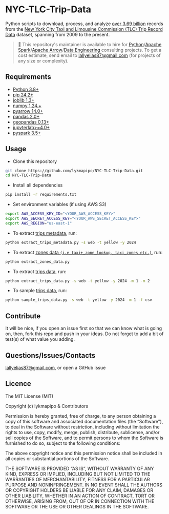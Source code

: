 # NYC-TLC-Trip-Data

Python scripts to download, process, and analyze [over 3.69 billion](https://github.com/lykmapipo/NYC-TLC-Trip-Data/blob/main/explore_trips_metadata.ipynb) records from the [New York City Taxi and Limousine Commission (TLC) Trip Record Data](https://www.nyc.gov/site/tlc/about/tlc-trip-record-data.page) dataset, spanning from 2009 to the present.

> 👋 This repository's maintainer is available to hire for [Python](https://www.python.org/)/[Apache Spark](https://spark.apache.org/)/[Apache Arrow](https://arrow.apache.org/docs/index.html)/[Data Engineering](https://en.wikipedia.org/wiki/Data_engineering) consulting projects. To get a cost estimate, send email to lallyelias87@gmail.com (for projects of any size or complexity).

## Requirements

- [Python 3.8+](https://www.python.org/)
- [pip 24.2+](https://github.com/pypa/pip)
- [joblib 1.3+](https://github.com/joblib/joblib)
- [numpy 1.24.+](https://github.com/numpy/numpy)
- [pyarrow 14.0+](https://github.com/apache/arrow)
- [pandas 2.0+](https://github.com/pandas-dev/pandas)
- [geopandas 0.13+](https://github.com/geopandas/geopandas)
- [jupyterlab>=4.0+](https://github.com/jupyterlab/jupyterlab)
- [pyspark 3.5+](https://github.com/apache/spark/tree/master/python)

## Usage

- Clone this repository
```sh
git clone https://github.com/lykmapipo/NYC-TLC-Trip-Data.git
cd NYC-TLC-Trip-Data
```

- Install all dependencies

```sh
pip install -r requirements.txt
```

- Set environment variables (if using AWS S3)
```sh
export AWS_ACCESS_KEY_ID="<YOUR_AWS_ACCESS_KEY>"
export AWS_SECRET_ACCESS_KEY="<YOUR_AWS_SECRET_ACCESS_KEY>"
export AWS_REGION="us-east-1"
```

- To extract [trips metadata](https://github.com/lykmapipo/NYC-TLC-Trip-Data/tree/main/data/trips-metadata), run:
```sh
python extract_trips_metadata.py -s web -t yellow -y 2024
```

- To extract [zones data `(i.e taxi+_zone_lookup, taxi_zones etc.)`](https://github.com/lykmapipo/NYC-TLC-Trip-Data/tree/main/data/zones-data), run:
```sh
python extract_zones_data.py
```

- To extract [trips data](https://github.com/lykmapipo/NYC-TLC-Trip-Data/tree/main/data/trips-data), run:
```sh
python extract_trips_data.py -s web -t yellow -y 2024 -m 1 -m 2
```

- To sample [trips data](https://github.com/lykmapipo/NYC-TLC-Trip-Data/tree/main/data/trips-data-sample), run:
```sh
python sample_trips_data.py -s web -t yellow -y 2024 -m 1 -f csv
```


## Contribute

It will be nice, if you open an issue first so that we can know what is going on, then, fork this repo and push in your ideas. Do not forget to add a bit of test(s) of what value you adding.

## Questions/Issues/Contacts

lallyelias87@gmail.com, or open a GitHub issue


## Licence

The MIT License (MIT)

Copyright (c) lykmapipo & Contributors

Permission is hereby granted, free of charge, to any person obtaining a copy of this software and associated documentation files (the “Software”), to deal in the Software without restriction, including without limitation the rights to use, copy, modify, merge, publish, distribute, sublicense, and/or sell copies of the Software, and to permit persons to whom the Software is furnished to do so, subject to the following conditions:

The above copyright notice and this permission notice shall be included in all copies or substantial portions of the Software.

THE SOFTWARE IS PROVIDED “AS IS”, WITHOUT WARRANTY OF ANY KIND, EXPRESS OR IMPLIED, INCLUDING BUT NOT LIMITED TO THE WARRANTIES OF MERCHANTABILITY, FITNESS FOR A PARTICULAR PURPOSE AND NONINFRINGEMENT. IN NO EVENT SHALL THE AUTHORS OR COPYRIGHT HOLDERS BE LIABLE FOR ANY CLAIM, DAMAGES OR OTHER LIABILITY, WHETHER IN AN ACTION OF CONTRACT, TORT OR OTHERWISE, ARISING FROM, OUT OF OR IN CONNECTION WITH THE SOFTWARE OR THE USE OR OTHER DEALINGS IN THE SOFTWARE.
